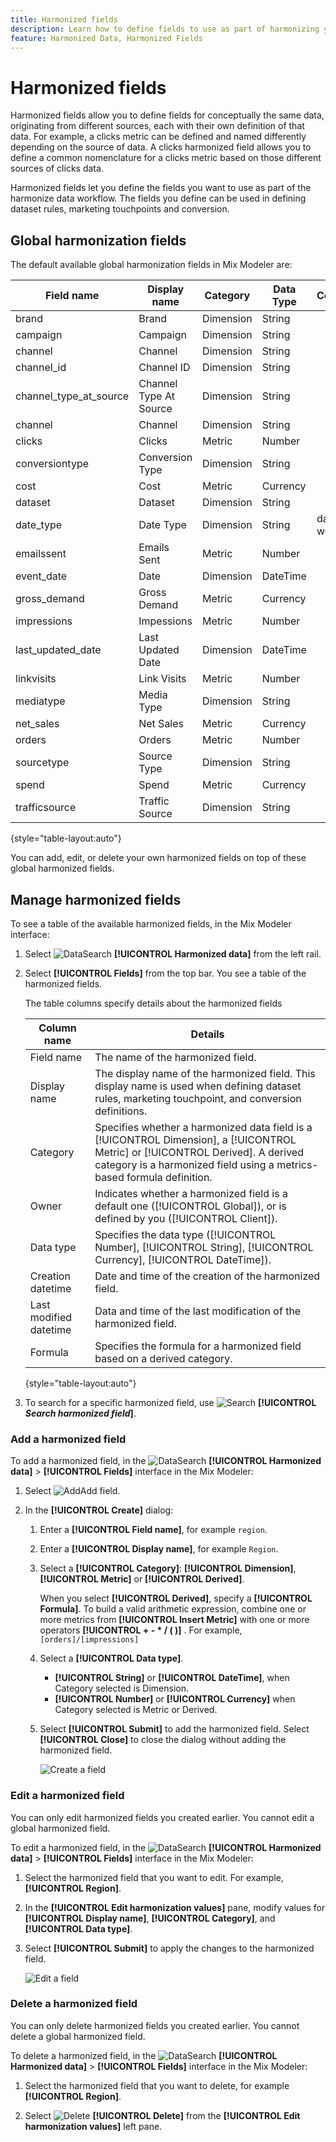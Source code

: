 ```yaml
---
title: Harmonized fields
description: Learn how to define fields to use as part of harmonizing your data in Mix Modeler.
feature: Harmonized Data, Harmonized Fields
---
```


# Harmonized fields

Harmonized fields allow you to define fields for conceptually the same data, originating from different sources, each with their own definition of that data. For example, a clicks metric can be defined and named differently depending on the source of data. A clicks harmonized field allows you to define a common nomenclature for a clicks metric based on those different sources of clicks data.

Harmonized fields let you define the fields you want to use as part of the harmonize data workflow. The fields you define can be used in defining dataset rules, marketing touchpoints and conversion.

## Global harmonization fields

The default available global harmonization fields in Mix Modeler are: 


| Field name             | Display name           | Category  | Data Type | Comment   |
| ---------------------- | ---------------------- | --------- | --------- | --------- |
| brand                  | Brand                  | Dimension | String    |           |
| campaign               | Campaign               | Dimension | String    |           |
| channel                | Channel                | Dimension | String    |           |
| channel_id             | Channel ID             | Dimension | String    |           |
| channel_type_at_source | Channel Type At Source | Dimension | String    |           |
| channel                | Channel                | Dimension | String    |           |
| clicks                 | Clicks                 | Metric    | Number    |           |
| conversiontype         | Conversion Type        | Dimension | String    |           |
| cost                   | Cost                   | Metric    | Currency  |           |
| dataset                | Dataset                | Dimension | String    |           |
| date_type              | Date Type              | Dimension | String    | day, week |
| emailssent             | Emails Sent            | Metric    | Number    |           |
| event_date             | Date                   | Dimension | DateTime  |           |
| gross_demand           | Gross Demand           | Metric    | Currency  |           |
| impressions            | Impessions             | Metric    | Number    |           |
| last_updated_date      | Last Updated Date      | Dimension | DateTime  |           |
| linkvisits             | Link Visits            | Metric    | Number    |           |
| mediatype              | Media Type             | Dimension | String    |           |
| net_sales              | Net Sales              | Metric    | Currency  |           |
| orders                 | Orders                 | Metric    | Number    |           |
| sourcetype             | Source Type            | Dimension | String    |           |
| spend                  | Spend                  | Metric    | Currency  |           |
| trafficsource          | Traffic Source        | Dimension | String    |           |

{style="table-layout:auto"}

You can add, edit, or delete your own harmonized fields on top of these global harmonized fields.

## Manage harmonized fields

To see a table of the available harmonized fields, in the Mix Modeler interface:

1. Select ![DataSearch](../assets/icons/DataCheck.svg) **[!UICONTROL Harmonized data]** from the left rail.
   
1. Select **[!UICONTROL Fields]** from the top bar. You see a table of the harmonized fields.

   The table columns specify details about the harmonized fields

   | Column name            | Details   |
   | ---------------------- | ----------|
   | Field name             | The name of the harmonized field.  |
   | Display name           | The display name of the harmonized field. This display name is used when defining dataset rules, marketing touchpoint, and conversion definitions.   |
   | Category               | Specifies whether a harmonized data field is a [!UICONTROL Dimension], a [!UICONTROL Metric] or [!UICONTROL Derived]. A derived category is a harmonized field using a metrics-based formula definition. |
   | Owner                  | Indicates whether a harmonized field is a default one ([!UICONTROL Global]), or is defined by you ([!UICONTROL Client]). |
   | Data type              | Specifies the data type ([!UICONTROL Number], [!UICONTROL String], [!UICONTROL Currency], [!UICONTROL DateTime]).  |
   | Creation datetime      | Date and time of the creation of the harmonized field. |
   | Last modified datetime | Data and time of the last modification of the harmonized field. |
   | Formula                | Specifies the formula for a harmonized field based on a derived category. |

   {style="table-layout:auto"}

1. To search for a specific harmonized field, use ![Search](../assets/icons/Search.svg) **[!UICONTROL *Search harmonized field*]**.




### Add a harmonized field

To add a harmonized field, in the ![DataSearch](../assets/icons/DataCheck.svg) **[!UICONTROL Harmonized data]** > **[!UICONTROL Fields]** interface in the Mix Modeler:

1. Select ![Add](../assets/icons/AddCircle.svg)Add field.

1. In the **[!UICONTROL Create]** dialog:

    1. Enter a **[!UICONTROL Field name]**, for example `region`.
    1. Enter a **[!UICONTROL Display name]**, for example `Region`.
    1. Select a **[!UICONTROL Category]**: **[!UICONTROL Dimension]**, **[!UICONTROL Metric]** or **[!UICONTROL Derived]**.

       When you select **[!UICONTROL Derived]**, specify a **[!UICONTROL Formula]**. To build a valid arithmetic expression, combine one or more metrics from **[!UICONTROL Insert Metric]** with one or more operators **[!UICONTROL + - * / ( )]** . For example, `[orders]/[impressions]`

    1. Select a **[!UICONTROL Data type]**.
       
       - **[!UICONTROL String]** or **[!UICONTROL DateTime]**, when Category selected is Dimension.  
       - **[!UICONTROL Number]** or **[!UICONTROL Currency]** when Category selected is Metric or Derived.

    1. Select **[!UICONTROL Submit]** to add the harmonized field. Select **[!UICONTROL Close]** to close the dialog without adding the harmonized field.

       ![Create a field](../assets/create-field.png)


### Edit a harmonized field

You can only edit harmonized fields you created earlier. You cannot edit a global harmonized field.

To edit a harmonized field, in the ![DataSearch](../assets/icons/DataCheck.svg) **[!UICONTROL Harmonized data]** > **[!UICONTROL Fields]** interface in the Mix Modeler:

1. Select the harmonized field that you want to edit. For example, **[!UICONTROL Region]**.

1. In the **[!UICONTROL Edit harmonization values]** pane, modify values for **[!UICONTROL Display name]**, **[!UICONTROL Category]**, and **[!UICONTROL Data type]**.

1. Select **[!UICONTROL Submit]** to apply the changes to the harmonized field.

   ![Edit a field](../assets/edit-field.png)

### Delete a harmonized field

You can only delete harmonized fields you created earlier. You cannot delete a global harmonized field.

To delete a harmonized field, in the ![DataSearch](../assets/icons/DataCheck.svg) **[!UICONTROL Harmonized data]** > **[!UICONTROL Fields]** interface in the Mix Modeler:

1. Select the harmonized field that you want to delete, for example **[!UICONTROL Region]**.

1. Select ![Delete](../assets/icons/Delete.svg) **[!UICONTROL Delete]** from the **[!UICONTROL Edit harmonization values]** left pane.


